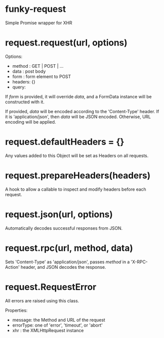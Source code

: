 # funky-request
Simple Promise wrapper for XHR

# request.request(url, options)

Options:

 - method : GET | POST | ...
 - data : post body
 - form : form element to POST
 - headers: {}
 - query:

If *form* is provided, it will override *data*, and a FormData instance will be
constructed with it.

If provided, *data* will be encoded according to the 'Content-Type' header. If
it is 'application/json', then *data* will be JSON encoded. Otherwise, URL
encoding will be applied.

# request.defaultHeaders = {}

Any values added to this Object will be set as Headers on all requests.

# request.prepareHeaders(headers)

A hook to allow a callable to inspect and modify headers before each request.

# request.json(url, options)

Automatically decodes successful responses from JSON.

# request.rpc(url, method, data)

Sets 'Content-Type' as 'application/json', passes *method* in a 'X-RPC-Action'
header, and JSON decodes the response.

# request.RequestError

All errors are raised using this class.

Properties:

 - message: the Method and URL of the request
 - errorType: one of 'error', 'timeout', or 'abort'
 - xhr : the XMLHttpRequest instance
